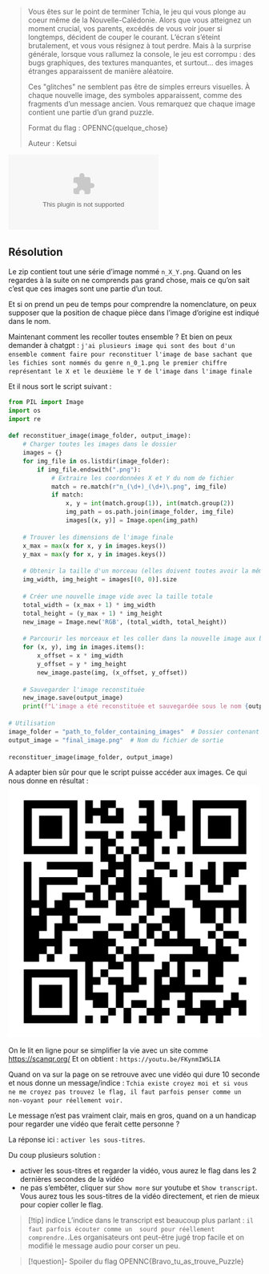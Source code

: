 > Vous êtes sur le point de terminer Tchia, le jeu qui vous plonge au coeur même de la Nouvelle-Calédonie. Alors que vous atteignez un moment crucial, vos parents, excédés de vous voir jouer si longtemps, décident de couper le courant. L’écran s’éteint brutalement, et vous vous résignez à tout perdre. Mais à la surprise générale, lorsque vous rallumez la console, le jeu est corrompu : des bugs graphiques, des textures manquantes, et surtout... des images étranges apparaissent de manière aléatoire.
> 
> Ces "glitches" ne semblent pas être de simples erreurs visuelles. À chaque nouvelle image, des symboles apparaissent, comme des fragments d’un message ancien. Vous remarquez que chaque image contient une partie d’un grand puzzle.
> 
> Format du flag : OPENNC{quelque_chose}
> 
> Auteur : Ketsui


![challenge](challenge.zip)
## Résolution

Le zip contient tout une série d’image nommé `n_X_Y.png`.
Quand on les regardes à la suite on ne comprends pas grand chose, mais ce qu’on sait c’est que ces images sont une partie d’un tout.

Et si on prend un peu de temps pour comprendre la nomenclature, on peux supposer que la position de chaque pièce dans l’image d’origine est indiqué dans le nom.

Maintenant comment les recoller toutes ensemble ? Et bien on peux demander à chatgpt : `j'ai plusieurs image qui sont des bout d'un ensemble comment faire pour reconstituer l'image de base sachant que les fichies sont nommés du genre n_0_1.png le premier chiffre représentant le X et le deuxième le Y de l'image dans l'image finale`

Et il nous sort le script suivant :

```python
from PIL import Image
import os
import re

def reconstituer_image(image_folder, output_image):
    # Charger toutes les images dans le dossier
    images = {}
    for img_file in os.listdir(image_folder):
        if img_file.endswith(".png"):
            # Extraire les coordonnées X et Y du nom de fichier
            match = re.match(r"n_(\d+)_(\d+)\.png", img_file)
            if match:
                x, y = int(match.group(1)), int(match.group(2))
                img_path = os.path.join(image_folder, img_file)
                images[(x, y)] = Image.open(img_path)

    # Trouver les dimensions de l'image finale
    x_max = max(x for x, y in images.keys())
    y_max = max(y for x, y in images.keys())

    # Obtenir la taille d'un morceau (elles doivent toutes avoir la même taille)
    img_width, img_height = images[(0, 0)].size

    # Créer une nouvelle image vide avec la taille totale
    total_width = (x_max + 1) * img_width
    total_height = (y_max + 1) * img_height
    new_image = Image.new('RGB', (total_width, total_height))

    # Parcourir les morceaux et les coller dans la nouvelle image aux bonnes coordonnées
    for (x, y), img in images.items():
        x_offset = x * img_width
        y_offset = y * img_height
        new_image.paste(img, (x_offset, y_offset))

    # Sauvegarder l'image reconstituée
    new_image.save(output_image)
    print(f"L'image a été reconstituée et sauvegardée sous le nom {output_image}")

# Utilisation
image_folder = "path_to_folder_containing_images"  # Dossier contenant les morceaux d'images
output_image = "final_image.png"  # Nom du fichier de sortie

reconstituer_image(image_folder, output_image)
```

A adapter bien sûr pour que le script puisse accéder aux images. Ce qui nous donne en résultat : 
![puzzle_final_image](puzzle_final_image.png)

On le lit en ligne pour se simplifier la vie avec un site comme https://scanqr.org/
Et on obtient : `https://youtu.be/FKynmIW5LIA`

Quand on va sur la page on se retrouve avec une vidéo qui dure 10 seconde et nous donne un message/indice :
`Tchia existe croyez moi et si vous  ne me croyez pas trouvez le flag, il faut parfois penser comme un  non-voyant pour réellement voir.`

Le message n’est pas vraiment clair, mais en gros, quand on a un handicap pour regarder une vidéo que ferait cette personne ?

La réponse ici : `activer les sous-titres`.

Du coup plusieurs solution :
* activer les sous-titres et regarder la vidéo, vous aurez le flag dans les 2 dernières secondes de la vidéo
* ne pas s’embêter, cliquer sur `Show more` sur youtube et `Show transcript`. Vous aurez tous les sous-titres de la vidéo directement, et rien de mieux pour copier coller le flag.

>[!tip] indice
>L’indice dans le transcript est beaucoup plus parlant : `il faut parfois écouter comme un  sourd pour réellement comprendre.`.Les organisateurs ont peut-être jugé trop facile et on modifié le message audio pour corser un peu.


>[!question]- Spoiler du flag
> OPENNC{Bravo_tu_as_trouve_Puzzle}


